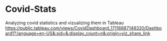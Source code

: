 # Covid-Stats

Analyzing covid statistics and vizualizing them in Tableau
https://public.tableau.com/views/CovidDashboard_17116687148320/Dashboard1?:language=en-US&:sid=&:display_count=n&:origin=viz_share_link
